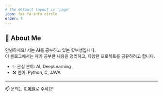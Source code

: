 ```yaml
---
# the default layout is 'page'
icon: fas fa-info-circle
order: 4
---
```


## 👋 About Me

안녕하세요! 저는 AI를 공부하고 있는 학부생입니다.  
이 블로그에서는 제가 공부한 내용을 정리하고, 다양한 프로젝트를 공유하려고 합니다.

- ✨ 관심 분야: AI, DeepLearning
- 🛠 언어: Python, C, JAVA

---

📫 문의는 [이메일](wlals9893@knu.ac.kr)로 주세요!